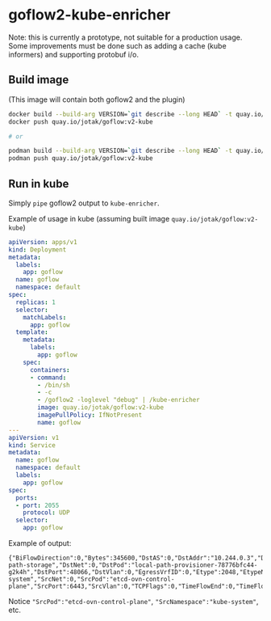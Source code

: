 # goflow2-kube-enricher

Note: this is currently a prototype, not suitable for a production usage. Some improvements must be done such as adding a cache (kube informers) and supporting protobuf i/o.

## Build image

(This image will contain both goflow2 and the plugin)

```bash
docker build --build-arg VERSION=`git describe --long HEAD` -t quay.io/jotak/goflow:v2-kube .
docker push quay.io/jotak/goflow:v2-kube

# or

podman build --build-arg VERSION=`git describe --long HEAD` -t quay.io/jotak/goflow:v2-kube .
podman push quay.io/jotak/goflow:v2-kube
```

## Run in kube

Simply `pipe` goflow2 output to `kube-enricher`.

Example of usage in kube (assuming built image `quay.io/jotak/goflow:v2-kube`)

```yaml
apiVersion: apps/v1
kind: Deployment
metadata:
  labels:
    app: goflow
  name: goflow
  namespace: default
spec:
  replicas: 1
  selector:
    matchLabels:
      app: goflow
  template:
    metadata:
      labels:
        app: goflow
    spec:
      containers:
      - command:
        - /bin/sh
        - -c
        - /goflow2 -loglevel "debug" | /kube-enricher
        image: quay.io/jotak/goflow:v2-kube
        imagePullPolicy: IfNotPresent
        name: goflow
---
apiVersion: v1
kind: Service
metadata:
  name: goflow
  namespace: default
  labels:
    app: goflow
spec:
  ports:
  - port: 2055
    protocol: UDP
  selector:
    app: goflow
```

Example of output:

```
{"BiFlowDirection":0,"Bytes":345600,"DstAS":0,"DstAddr":"10.244.0.3","DstHostIP":"10.89.0.3","DstMac":"0a:58:0a:f4:00:03","DstNamespace":"local-path-storage","DstNet":0,"DstPod":"local-path-provisioner-78776bfc44-g2k4h","DstPort":48066,"DstVlan":0,"EgressVrfID":0,"Etype":2048,"EtypeName":"IPv4","ForwardingStatus":0,"FragmentId":0,"FragmentOffset":0,"IPTTL":0,"IPTos":0,"IPv6FlowLabel":0,"IcmpCode":0,"IcmpName":"","IcmpType":0,"InIf":7,"IngressVrfID":0,"NextHop":"","NextHopAS":0,"OutIf":0,"Packets":400,"Proto":6,"ProtoName":"TCP","SamplerAddress":"10.244.0.2","SamplingRate":0,"SequenceNum":1212,"SrcAS":0,"SrcAddr":"10.89.0.2","SrcHostIP":"10.89.0.2","SrcMac":"0e:25:5c:f5:a0:8b","SrcNamespace":"kube-system","SrcNet":0,"SrcPod":"etcd-ovn-control-plane","SrcPort":6443,"SrcVlan":0,"TCPFlags":0,"TimeFlowEnd":0,"TimeFlowStart":0,"TimeReceived":1628250609,"Type":"IPFIX","VlanId":0}
```

Notice `"SrcPod":"etcd-ovn-control-plane"`, `"SrcNamespace":"kube-system"`, etc.
